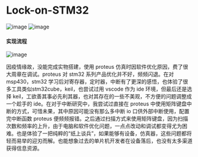 # Lock-on-STM32
![image](https://user-images.githubusercontent.com/84573792/221171372-c9ced138-e31f-4443-9cbe-367978cb3d7e.png)
![image](https://user-images.githubusercontent.com/84573792/221171402-f5de202c-8211-4562-bc2e-9e892b625702.png)
#### 实现流程

![image](https://user-images.githubusercontent.com/84573792/221171436-85368097-e6ce-4fcf-b557-b19c8a7fe3ef.png)

因疫情缘故，没能完成实物搭建，使用 proteus 仿真时因软件优化原因，费了很大周章在调试。proteus 对 stm32 系列产品优化并不好，频频闪退。在对 msp430，stm32 学习后对寄存器，定时器，中断有了更深的感悟，也体验了很多工具类似stm32cube，keil，也尝试过用 vscode 作为 ide 环境，但最后还是选择 keil，工欲善其事必先利其器，也对其存在的一些不美观，不方便的问题调整成一个趁手的 ide。在对于中断研究中，我尝试过直接在 proteus 中使用矩阵键盘中断的方式，可惜未果，其中原因可能没有那么多中断 io 口供外部中断使用，配置完中断函数 proteus 便频频报错。之后通过扫描方式来使用矩阵键盘，因为扫描次数和频率的上升，由于电脑和软件优化问题，一点点改动和调试都变得尤为困难。也是体验了一把纯粹的“纸上谈兵”，如果能够有设备，仿真器，这些问题都将轻而易举的迎刃而解。也能想象过去的单片机开发者在设备落后，也没有太多渠道获得信息资源。
